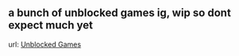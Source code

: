 a bunch of unblocked games ig, wip so dont expect much yet
---
url: [Unblocked Games](https://u--------------------------------------------------------g.pages.dev/)